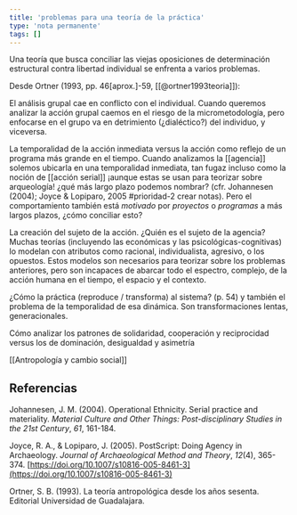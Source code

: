 ```yaml
---
title: 'problemas para una teoría de la práctica'
type: 'nota permanente'
tags: []
---
```

Una teoría que busca conciliar las viejas oposiciones de determinación estructural contra libertad individual se enfrenta a varios problemas.

Desde Ortner (1993, pp. 46\[aprox.\]-59, [[@ortner1993teoria]]):

El análisis grupal cae en conflicto con el individual. Cuando queremos analizar la acción grupal caemos en el riesgo de la micrometodología, pero enfocarse en el grupo va en detrimiento (¿dialéctico?) del individuo, y viceversa.

La temporalidad de la acción inmediata versus la acción como reflejo de un programa más grande en el tiempo. Cuando analizamos la [[agencia]] solemos ubicarla en una temporalidad inmediata, tan fugaz incluso como la noción de [[acción serial]] ¡aunque estas se usan para teorizar sobre arqueología! ¿qué más largo plazo podemos nombrar? (cfr. Johannesen (2004); Joyce & Lopiparo, 2005 #prioridad-2 crear notas). Pero el comportamiento también está *motivado* por *proyectos* o *programas* a más largos plazos, ¿cómo conciliar esto?

La creación del sujeto de la acción. ¿Quién es el sujeto de la agencia? Muchas teorías (incluyendo las económicas y las psicológicas-cognitivas) lo modelan con atributos como racional, individualista, agresivo, o los opuestos. Estos modelos son necesarios para teorizar sobre los problemas anteriores, pero son incapaces de abarcar todo el espectro, complejo, de la acción humana en el tiempo, el espacio y el contexto.

¿Cómo la práctica (reproduce / transforma) al sistema? (p. 54) y también el problema de la temporalidad de esa dinámica. Son transformaciones lentas, generacionales.

Cómo analizar los patrones de solidaridad, cooperación y reciprocidad versus los de dominación, desigualdad y asimetría

[[Antropología y cambio social]]

## Referencias

Johannesen, J. M. (2004). Operational Ethnicity. Serial practice and materiality. _Material Culture and Other Things: Post-disciplinary Studies in the 21st Century_, _61_, 161-184.

Joyce, R. A., & Lopiparo, J. (2005). PostScript: Doing Agency in Archaeology. _Journal of Archaeological Method and Theory_, _12_(4), 365-374. [https://doi.org/10.1007/s10816-005-8461-3](https://doi.org/10.1007/s10816-005-8461-3)

Ortner, S. B. (1993). La teoría antropológica desde los años sesenta. Editorial Universidad de Guadalajara.
